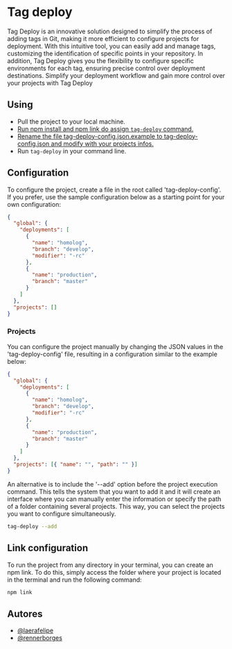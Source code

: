 # Tag deploy

Tag Deploy is an innovative solution designed to simplify the process of adding tags in Git, making it more efficient to configure projects for deployment. With this intuitive tool, you can easily add and manage tags, customizing the identification of specific points in your repository. In addition, Tag Deploy gives you the flexibility to configure specific environments for each tag, ensuring precise control over deployment destinations. Simplify your deployment workflow and gain more control over your projects with Tag Deploy

## Using

- Pull the project to your local machine.
- [Run npm install and npm link do assign `tag-deploy` command.](#link-configuration)
- [Rename the file tag-deploy-config.json.example to tag-deploy-config.json and modify with your projects infos.](#configuration)
- Run `tag-deploy` in your command line.

## Configuration

To configure the project, create a file in the root called 'tag-deploy-config'. If you prefer, use the sample configuration below as a starting point for your own configuration:

```json
{
  "global": {
    "deployments": [
      {
        "name": "homolog",
        "branch": "develop",
        "modifier": "-rc"
      },
      {
        "name": "production",
        "branch": "master"
      }
    ]
  },
  "projects": []
}
```

### Projects

You can configure the project manually by changing the JSON values in the 'tag-deploy-config' file, resulting in a configuration similar to the example below:

```json
{
  "global": {
    "deployments": [
      {
        "name": "homolog",
        "branch": "develop",
        "modifier": "-rc"
      },
      {
        "name": "production",
        "branch": "master"
      }
    ]
  },
  "projects": [{ "name": "", "path": "" }]
}
```

An alternative is to include the '--add' option before the project execution command. This tells the system that you want to add it and it will create an interface where you can manually enter the information or specify the path of a folder containing several projects. This way, you can select the projects you want to configure simultaneously.

```bash
tag-deploy --add
```

## Link configuration

To run the project from any directory in your terminal, you can create an npm link. To do this, simply access the folder where your project is located in the terminal and run the following command:

```bash
npm link
```

## Autores

- [@laerafelipe](https://www.github.com/LaeraFelipe)
- [@rennerborges](https://www.github.com/rennerborges)

